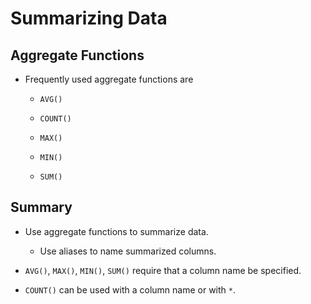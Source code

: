 # Summarizing Data

## Aggregate Functions

- Frequently used aggregate functions are

  - `AVG()`

  - `COUNT()`

  - `MAX()`

  - `MIN()`

  - `SUM()`

## Summary

- Use aggregate functions to summarize data.

  - Use aliases to name summarized columns.

- `AVG()`, `MAX()`, `MIN()`, `SUM()` require that a column name be specified.

- `COUNT()` can be used with a column name or with `*`.
